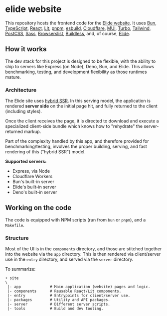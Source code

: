 # elide website

This repository hosts the frontend code for the [Elide website][0]. It uses [Bun][1], [TypeScript][2], [React][3], [Lit][13], [pnpm][4], [esbuild][5], [Cloudflare][6], [MUI][7], [Turbo][8], [Tailwind][9], [PostCSS][14], [Sass][15], [Browserslist][16], [Buildless][10], and, of course, [Elide][11].

## How it works

The dev stack for this project is designed to be flexible, with the ability to ship to servers like Express (on Node), Deno, Bun, and Elide. This allows benchmarking, testing, and development flexibility as those runtimes mature.

### Architecture

The Elide site uses [hybrid SSR][12]. In this serving model, the application is rendered <b>server side</b> on the initial page hit, and fully returned to the client (including styles).

Once the client receives the page, it is directed to download and execute a specialized client-side bundle which knows how to "rehydrate" the server-returned markup.

Part of the complexity handled by this app, and therefore provided for benchmarking/testing, involves the proper building, serving, and fast rendering of this ("hybrid SSR") model.

**Supported servers:**

- Express, via Node
- Cloudflare Workers
- Bun's built-in server
- Elide's built-in server
- Deno's built-in server

## Working on the code

The code is equipped with NPM scripts (run from `bun` or `pnpm`), and a `Makefile`.

### Structure

Most of the UI is in the `components` directory, and those are stitched together into the website via the `app` directory. This is then rendered via client/server use in the `entry` directory, and served via the `server` directory.

To summarize:

```
+ site
\
 |- app             # Main application (website) pages and logic.
 |- components      # Reusable React/Lit components.
 |- entry           # Entrypoints for client/server use.
 |- packages        # Utility and API packages.
 |- server          # Different server scripts.
 |- tools           # Build and dev tooling.
```

[0]: https://elide.dev
[1]: https://bun.sh
[2]: https://www.typescriptlang.org/
[3]: https://react.dev
[4]: https://pnpm.io/
[5]: https://esbuild.github.io/
[6]: https://workers.cloudflare.com
[7]: https://mui.com
[8]: https://turbo.build
[9]: https://tailwindcss.com/
[10]: https://less.build
[11]: https://github.com/elide-dev
[12]: https://web.dev/rendering-on-the-web/#streaming-server-side-rendering-and-progressive-rehydration
[13]: https://lit.dev
[14]: https://postcss.org/
[15]: https://sass-lang.com/
[16]: https://github.com/browserslist/browserslist
